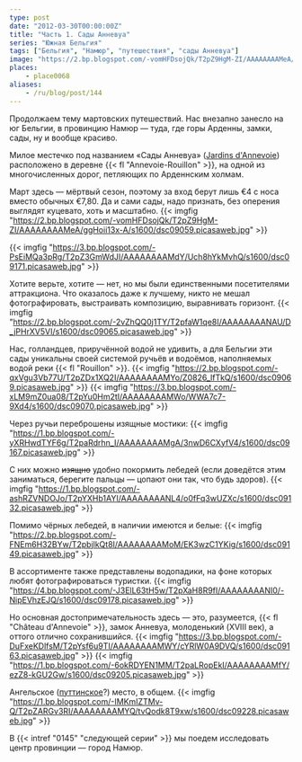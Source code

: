 ```yaml
---
type: post
date: "2012-03-30T00:00:00Z"
title: "Часть 1. Сады Анневуа"
series: "Южная Бельгия"
tags: ["Бельгия", "Намюр", "путешествия", "сады Анневуа"]
image: "https://2.bp.blogspot.com/-vomHFDsojQk/T2pZ9HgM-ZI/AAAAAAAAMeA/ggHoii13x-A/s1600/dsc09059.picasaweb.jpg"
places:
    - place0068
aliases:
    - /ru/blog/post/144
---
```


Продолжаем тему мартовских путешествий. Нас внезапно занесло на юг Бельгии, в провинцию Намюр — туда, где горы Арденны, замки, сады, ну и вообще красиво.

Милое местечко под названием «Сады Анневуа» ([Jardins d'Annevoie](http://www.jardins.dannevoie.be/)) расположено в деревне {{< fl "Annevoie-Rouillon" >}}, на одной из многочисленных дорог, петляющих по Арденнским холмам.

Март здесь — мёртвый сезон, поэтому за вход берут лишь €4 с носа вместо обычных €7,80. Да и сами сады, надо признать, без оперения выглядят куцевато, хоть и масштабно.
{{< imgfig "https://2.bp.blogspot.com/-vomHFDsojQk/T2pZ9HgM-ZI/AAAAAAAAMeA/ggHoii13x-A/s1600/dsc09059.picasaweb.jpg" >}}

<!--more-->

{{< imgfig "https://3.bp.blogspot.com/-PsEiMQa3pRg/T2pZ3GmWdJI/AAAAAAAAMdY/Uch8hYkMvhQ/s1600/dsc09171.picasaweb.jpg" >}}

Хотите верьте, хотите — нет, но мы были единственными посетителями аттракциона. Что оказалось даже к лучшему, никто не мешал фотографировать, выстраивать композицию, выравнивать горизонт.
{{< imgfig "https://2.bp.blogspot.com/-2vZhQQ0j1TY/T2pfaW1qe8I/AAAAAAAANAU/D_jPHrXV5VI/s1600/dsc09065.picasaweb.jpg" >}}

Нас, голландцев, приручённой водой не удивить, а для Бельгии эти сады уникальны своей системой ручьёв и водоёмов, наполняемых водой реки {{< fl "Rouillon" >}}.
{{< imgfig "https://2.bp.blogspot.com/-qxVgu3Vb77U/T2pZDx1XQ2I/AAAAAAAAMYo/Z0826_lfTkQ/s1600/dsc09069.picasaweb.jpg" >}}
{{< imgfig "https://3.bp.blogspot.com/-xLM9mZ0ua08/T2pYu0Hm2tI/AAAAAAAAMWo/WWA7c7-9Xd4/s1600/dsc09070.picasaweb.jpg" >}}

Через ручьи переброшены изящные мостики:
{{< imgfig "https://1.bp.blogspot.com/-yXRHwdTYF6g/T2paRdrhn_I/AAAAAAAAMgA/3nwD6CXyfV4/s1600/dsc09167.picasaweb.jpg" >}}

С них можно ~~изящно~~ удобно покормить лебедей (если доведётся этим заниматься, берегите пальцы — цопают они так, что будь здоров).
{{< imgfig "https://1.bp.blogspot.com/-ashRZVNDOJo/T2pYXHb1AYI/AAAAAAAANL4/o0fFq3wUZXc/s1600/dsc09132.picasaweb.jpg" >}}

Помимо чёрных лебедей, в наличии имеются и белые:
{{< imgfig "https://2.bp.blogspot.com/-FNEm6H32BYw/T2pbjlkQt8I/AAAAAAAAMoM/EK3wzC1YKig/s1600/dsc09149.picasaweb.jpg" >}}

В ассортименте также представлены водопадики, на фоне которых любят фотографироваться туристки.
{{< imgfig "https://4.bp.blogspot.com/-J3ElL63tH5w/T2pXaH8R9fI/AAAAAAAANI0/-NipEVhzEJQ/s1600/dsc09178.picasaweb.jpg" >}}

Но основная достопримечательность здесь — это, разумеется, {{< fl "Château d'Annevoie" >}}, замок Анневуа, молоденький (XVIII век), а оттого отлично сохранившийся.
{{< imgfig "https://3.bp.blogspot.com/-DuFxeKDlfsM/T2pYsf6u9TI/AAAAAAAAMWY/cYRlW0A9DVQ/s1600/dsc09163.picasaweb.jpg" >}}
{{< imgfig "https://1.bp.blogspot.com/-6okRDYEN1MM/T2paLRopEkI/AAAAAAAAMfY/ezZ8-kGU2Gw/s1600/dsc09205.picasaweb.jpg" >}}

Ангельское ([путтинское](http://slovari.yandex.ru/~%D0%BA%D0%BD%D0%B8%D0%B3%D0%B8/%D0%91%D0%A1%D0%AD/%D0%9F%D1%83%D1%82%D1%82%D0%B8/)?) место, в общем.
{{< imgfig "https://1.bp.blogspot.com/-IMKmIZTMv-Q/T2pZARGv3RI/AAAAAAAAMYQ/tvQodk8T9xw/s1600/dsc09228.picasaweb.jpg" >}}

В {{< intref "0145" "следующей серии" >}} мы поедем исследовать центр провинции — город Намюр.
